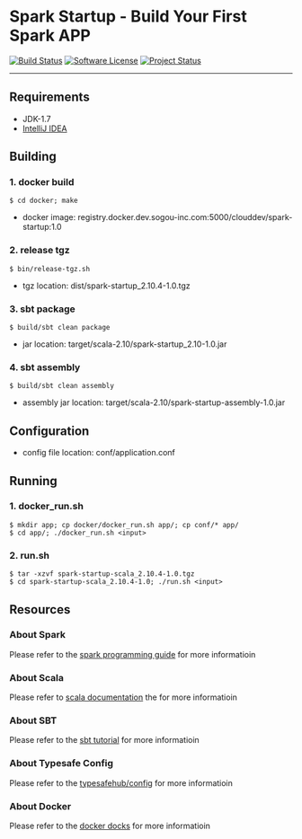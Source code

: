 # Spark Startup - Build Your First Spark APP

[![Build Status](https://travis-ci.org/litao-buptsse/spark-startup.svg?branch=master)](https://travis-ci.org/litao-buptsse/spark-startup)
[![Software License](https://img.shields.io/badge/license-Apache%202.0-brightgreen.svg)](https://github.com/litao-buptsse/spark-startup/blob/master/LICENSE)
[![Project Status](https://stillmaintained.com/litao-buptsse/spark-startup.png)](https://stillmaintained.com/litao-buptsse/spark-startup)

---

## Requirements

* JDK-1.7
* [IntelliJ IDEA](https://www.jetbrains.com/idea/download/)

## Building


### 1. docker build

```
$ cd docker; make
```

* docker image: registry.docker.dev.sogou-inc.com:5000/clouddev/spark-startup:1.0

### 2. release tgz

```
$ bin/release-tgz.sh
```

* tgz location: dist/spark-startup_2.10.4-1.0.tgz


### 3. sbt package

```
$ build/sbt clean package 
```

* jar location: target/scala-2.10/spark-startup_2.10-1.0.jar

### 4. sbt assembly

```
$ build/sbt clean assembly 
```

* assembly jar location: target/scala-2.10/spark-startup-assembly-1.0.jar


## Configuration

* config file location: conf/application.conf

## Running

### 1. docker_run.sh

```
$ mkdir app; cp docker/docker_run.sh app/; cp conf/* app/
$ cd app/; ./docker_run.sh <input>
```

### 2. run.sh

```
$ tar -xzvf spark-startup-scala_2.10.4-1.0.tgz
$ cd spark-startup-scala_2.10.4-1.0; ./run.sh <input>
```

## Resources

### About Spark
Please refer to the [spark programming guide](http://spark.apache.org/docs/latest/programming-guide.html) for more informatioin

### About Scala

Please refer to [scala documentation](http://www.scala-lang.org/documentation/) the for more informatioin

### About SBT
Please refer to the [sbt tutorial](http://www.scala-sbt.org/0.13/tutorial/index.html) for more informatioin

### About Typesafe Config
Please refer to the [typesafehub/config](https://github.com/typesafehub/config) for more informatioin

### About Docker
Please refer to the [docker docks](https://docs.docker.com/) for more informatioin